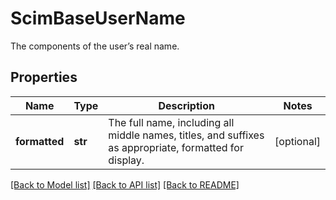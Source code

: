 # ScimBaseUserName

The components of the user’s real name.
## Properties
Name | Type | Description | Notes
------------ | ------------- | ------------- | -------------
**formatted** | **str** | The full name, including all middle names, titles, and suffixes as appropriate, formatted for display. | [optional] 

[[Back to Model list]](../README.md#documentation-for-models) [[Back to API list]](../README.md#documentation-for-api-endpoints) [[Back to README]](../README.md)


